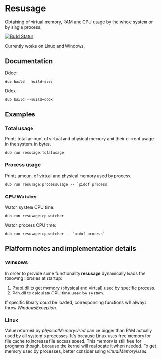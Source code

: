 # Resusage

Obtaining of virtual memory, RAM and CPU usage by the whole system or by single process.

[![Build Status](https://travis-ci.org/MyLittleRobo/resusage.svg?branch=master)](https://travis-ci.org/MyLittleRobo/resusage)

Currently works on Linux and Windows.

## Documentation

Ddoc:

    dub build --build=docs
    
Ddox:

    dub build --build=ddox

## Examples

### Total usage

Prints total amount of virtual and physical memory and their current usage in the system, in bytes.

    dub run resusage:totalusage 

### Process usage

Prints amount of virtual and physical memory used by process.

    dub run resusage:processusage -- `pidof process`

### CPU Watcher

Watch system CPU time:

    dub run resusage:cpuwatcher

Watch process CPU time:

    dub run resusage:cpuwatcher -- `pidof process`

## Platform notes and implementation details

### Windows

In order to provide some functionality **resusage** dynamically loads the following libraries at startup:
 
1. Psapi.dll to get memory (physical and virtual) used by specific process.
2. Pdh.dll to calculate CPU time used by system.

If specific library could be loaded, corresponding functions will always throw *WindowsException*.

### Linux

Value returned by *physicalMemoryUsed* can be bigger than RAM actually used by all system's processes. 
It's because Linux uses free memory for file cache to increase file access speed.
This memory is still free for programs though, because the kernel will reallocate it when needed.
To get memory used by processes, better consider using *virtualMemoryUsed*.
